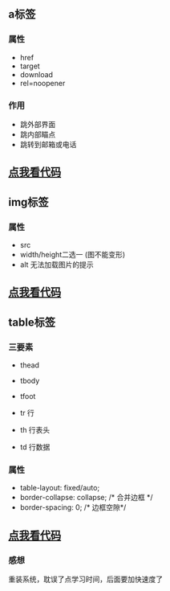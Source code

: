 ## a标签

### 属性
* href
* target
* download
* rel=noopener

### 作用
* 跳外部界面
* 跳内部瞄点
* 跳转到邮箱或电话

<a href="/a-href.html">点我看代码</a>
--- 
## img标签

### 属性
* src
* width/height二选一 (图不能变形)
* alt 无法加载图片的提示

<a href="/image.html">点我看代码</a>
--- 
## table标签

### 三要素
* thead
* tbody
* tfoot

* tr 行
* th 行表头
* td 行数据

### 属性
* table-layout: fixed/auto;
* border-collapse: collapse; /* 合并边框 */
* border-spacing: 0; /* 边框空隙*/

<a href="/image.html">点我看代码</a>
---   
### 感想
重装系统，耽误了点学习时间，后面要加快速度了